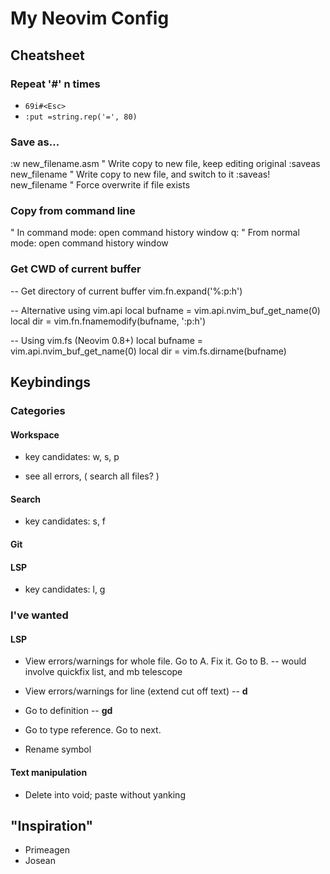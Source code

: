 # My Neovim Config

## Cheatsheet

### Repeat '#' n times

- `69i#<Esc>`
- `:put =string.rep('=', 80)`

### Save as...

:w new_filename.asm " Write copy to new file, keep editing original
:saveas new_filename " Write copy to new file, and switch to it
:saveas! new_filename " Force overwrite if file exists

### Copy from command line

<C-f> " In command mode: open command history window
q: " From normal mode: open command history window

### Get CWD of current buffer

-- Get directory of current buffer
vim.fn.expand('%:p:h')

-- Alternative using vim.api
local bufname = vim.api.nvim_buf_get_name(0)
local dir = vim.fn.fnamemodify(bufname, ':p:h')

-- Using vim.fs (Neovim 0.8+)
local bufname = vim.api.nvim_buf_get_name(0)
local dir = vim.fs.dirname(bufname)

## Keybindings

### Categories

#### Workspace

- key candidates: w, s, p

- see all errors, ( search all files? )

#### Search

- key candidates: s, f

#### Git

#### LSP

- key candidates: l, g

### I've wanted

#### LSP

- View errors/warnings for whole file. Go to A. Fix it. Go to B. -- would involve quickfix list, and mb telescope
- View errors/warnings for line (extend cut off text) -- **<leader>d**

- Go to definition -- **gd**
- Go to type reference. Go to next.

- Rename symbol

#### Text manipulation

- Delete into void; paste without yanking

## "Inspiration"

- Primeagen
- Josean
